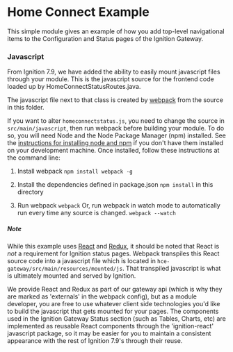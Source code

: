 # Home Connect Example

This simple module gives an example of how you add top-level navigational items to the Configuration and Status pages of the 
Ignition Gateway.

### Javascript

From Ignition 7.9, we have added the ability to easily mount javascript files through your module.  This is the javascript source for the frontend code loaded up by HomeConnectStatusRoutes.java.  

The javascript file next to that class is created by [webpack](https://webpack.github.io/) from the source in this folder.

If you want to alter `homeconnectstatus.js`, you need to change the source in `src/main/javascript`, then run webpack before building your module. To do so, you will need Node and the Node Package Manager (npm) installed. See the [instructions for installing node and npm](https://docs.npmjs.com/getting-started/installing-node) if you don't have them installed on your development machine. Once installed, follow these instructions at the command line:

1. Install webpack
	`npm install webpack -g`
	
2. Install the dependencies defined in package.json
	`npm install` in this directory

3. Run webpack
	`webpack`
   Or, run webpack in watch mode to automatically run every time any source is changed.
	`webpack --watch`
	
##### Note

While this example uses [React](https://facebook.github.io/react/) and [Redux](http://redux.js.org/), it should be noted that React is *not* a requirement for Ignition status pages.  Webpack transpiles this React source code into a javascript file which is located in `hce-gateway/src/main/resources/mounted/js`.  That transpiled javascript is what is ultimately mounted and served by Ignition. 

We provide React and Redux as part of our gateway api (which is why they are marked as 'externals' in the webpack config), but as a module developer, you are free to use whatever client side technologies you'd like to build the javascript that gets mounted for your pages. The components used in the Ignition Gateway Status section (such as Tables, Charts, etc) are implemented as reusable React components through the 'ignition-react' javascript package, so it may be easier for you to maintain a consistent appearance with the rest of Ignition 7.9's through their reuse.  
